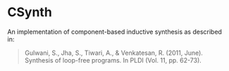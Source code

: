 # CSynth

An implementation of component-based inductive synthesis as described in:

> Gulwani, S., Jha, S., Tiwari, A., & Venkatesan, R. (2011, June). Synthesis of loop-free programs. In PLDI (Vol. 11, pp. 62-73).
